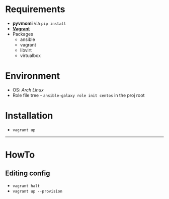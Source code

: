 # Requirements 
- **pyvmomi** via ```pip install```
- [**Vagrant**](https://www.vagrantup.com/)
- Packages
    - ansible
    - vagrant
    - libvirt
    - virtualbox

# Environment 
- OS: _Arch Linux_
- Role file tree - ```ansible-galaxy role init centos``` in the proj root

# Installation
- ```vagrant up```

***
# HowTo
## Editing config
- ```vagrant halt```
- ```vagrant up --provision```